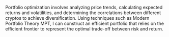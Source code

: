 
Portfolio optimization involves analyzing price trends, calculating expected returns and volatilities, and determining the correlations between different cryptos to achieve diversification. 
Using techniques such as Modern Portfolio Theory MPT, I can construct an efficient portfolio that relies on the efficient frontier to represent the optimal trade-off between risk and return.
